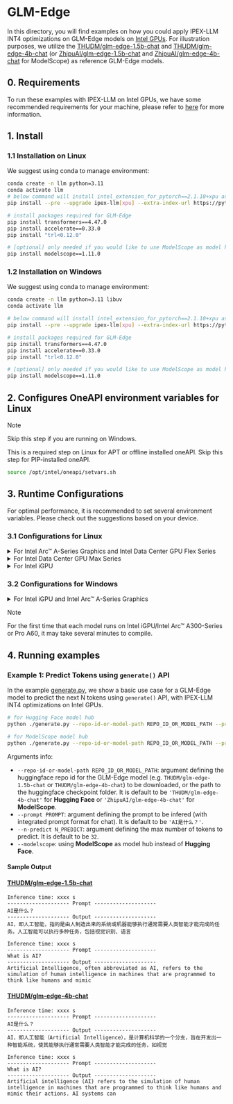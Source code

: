 # GLM-Edge
In this directory, you will find examples on how you could apply IPEX-LLM INT4 optimizations on GLM-Edge models on [Intel GPUs](../../../README.md). For illustration purposes, we utilize the [THUDM/glm-edge-1.5b-chat](https://huggingface.co/THUDM/glm-edge-1.5b-chat) and [THUDM/glm-edge-4b-chat](https://huggingface.co/THUDM/glm-edge-4b-chat) (or [ZhipuAI/glm-edge-1.5b-chat](https://www.modelscope.cn/models/ZhipuAI/glm-edge-1.5b-chat) and [ZhipuAI/glm-edge-4b-chat](https://www.modelscope.cn/models/ZhipuAI/glm-edge-4b-chat) for ModelScope) as reference GLM-Edge models.

## 0. Requirements
To run these examples with IPEX-LLM on Intel GPUs, we have some recommended requirements for your machine, please refer to [here](../../../README.md#requirements) for more information.

## 1. Install
### 1.1 Installation on Linux
We suggest using conda to manage environment:
```bash
conda create -n llm python=3.11
conda activate llm
# below command will install intel_extension_for_pytorch==2.1.10+xpu as default
pip install --pre --upgrade ipex-llm[xpu] --extra-index-url https://pytorch-extension.intel.com/release-whl/stable/xpu/us/

# install packages required for GLM-Edge
pip install transformers==4.47.0
pip install accelerate==0.33.0
pip install "trl<0.12.0" 

# [optional] only needed if you would like to use ModelScope as model hub
pip install modelscope==1.11.0
```

### 1.2 Installation on Windows
We suggest using conda to manage environment:
```bash
conda create -n llm python=3.11 libuv
conda activate llm

# below command will install intel_extension_for_pytorch==2.1.10+xpu as default
pip install --pre --upgrade ipex-llm[xpu] --extra-index-url https://pytorch-extension.intel.com/release-whl/stable/xpu/us/

# install packages required for GLM-Edge
pip install transformers==4.47.0
pip install accelerate==0.33.0
pip install "trl<0.12.0"

# [optional] only needed if you would like to use ModelScope as model hub
pip install modelscope==1.11.0
```

## 2. Configures OneAPI environment variables for Linux

> [!NOTE]
> Skip this step if you are running on Windows.

This is a required step on Linux for APT or offline installed oneAPI. Skip this step for PIP-installed oneAPI.

```bash
source /opt/intel/oneapi/setvars.sh
```

## 3. Runtime Configurations
For optimal performance, it is recommended to set several environment variables. Please check out the suggestions based on your device.
### 3.1 Configurations for Linux
<details>

<summary>For Intel Arc™ A-Series Graphics and Intel Data Center GPU Flex Series</summary>

```bash
export USE_XETLA=OFF
export SYCL_PI_LEVEL_ZERO_USE_IMMEDIATE_COMMANDLISTS=1
export SYCL_CACHE_PERSISTENT=1
```

</details>

<details>

<summary>For Intel Data Center GPU Max Series</summary>

```bash
export LD_PRELOAD=${LD_PRELOAD}:${CONDA_PREFIX}/lib/libtcmalloc.so
export SYCL_PI_LEVEL_ZERO_USE_IMMEDIATE_COMMANDLISTS=1
export SYCL_CACHE_PERSISTENT=1
export ENABLE_SDP_FUSION=1
```
> Note: Please note that `libtcmalloc.so` can be installed by `conda install -c conda-forge -y gperftools=2.10`.
</details>

<details>

<summary>For Intel iGPU</summary>

```bash
export SYCL_CACHE_PERSISTENT=1
```

</details>

### 3.2 Configurations for Windows
<details>

<summary>For Intel iGPU and Intel Arc™ A-Series Graphics</summary>

```cmd
set SYCL_CACHE_PERSISTENT=1
```

</details>


> [!NOTE]
> For the first time that each model runs on Intel iGPU/Intel Arc™ A300-Series or Pro A60, it may take several minutes to compile.
## 4. Running examples

### Example 1: Predict Tokens using `generate()` API
In the example [generate.py](./generate.py), we show a basic use case for a GLM-Edge model to predict the next N tokens using `generate()` API, with IPEX-LLM INT4 optimizations on Intel GPUs.

```bash
# for Hugging Face model hub
python ./generate.py --repo-id-or-model-path REPO_ID_OR_MODEL_PATH --prompt PROMPT --n-predict N_PREDICT

# for ModelScope model hub
python ./generate.py --repo-id-or-model-path REPO_ID_OR_MODEL_PATH --prompt PROMPT --n-predict N_PREDICT --modelscope
```

Arguments info:
- `--repo-id-or-model-path REPO_ID_OR_MODEL_PATH`: argument defining the huggingface repo id for the GLM-Edge model (e.g. `THUDM/glm-edge-1.5b-chat` or `THUDM/glm-edge-4b-chat`) to be downloaded, or the path to the huggingface checkpoint folder. It is default to be `'THUDM/glm-edge-4b-chat'` for **Hugging Face** or `'ZhipuAI/glm-edge-4b-chat'` for **ModelScope**.
- `--prompt PROMPT`: argument defining the prompt to be infered (with integrated prompt format for chat). It is default to be `'AI是什么？'`.
- `--n-predict N_PREDICT`: argument defining the max number of tokens to predict. It is default to be `32`.
- `--modelscope`: using **ModelScope** as model hub instead of **Hugging Face**.

#### Sample Output
#### [THUDM/glm-edge-1.5b-chat](https://huggingface.co/THUDM/glm-edge-1.5b-chat)
```log
Inference time: xxxx s
-------------------- Prompt --------------------
AI是什么？
-------------------- Output --------------------
AI，即人工智能，指的是由人制造出来的系统或机器能够执行通常需要人类智能才能完成的任务。人工智能可以执行多种任务，包括视觉识别、语言
```

```log
Inference time: xxxx s
-------------------- Prompt --------------------
What is AI?
-------------------- Output --------------------
Artificial Intelligence, often abbreviated as AI, refers to the simulation of human intelligence in machines that are programmed to think like humans and mimic
```

#### [THUDM/glm-edge-4b-chat](https://huggingface.co/THUDM/glm-edge-4b-chat)
```log
Inference time: xxxx s
-------------------- Prompt --------------------
AI是什么？
-------------------- Output --------------------
AI，即人工智能（Artificial Intelligence），是计算机科学的一个分支，旨在开发出一种智能系统，使其能够执行通常需要人类智能才能完成的任务，如视觉
```

```log
Inference time: xxxx s
-------------------- Prompt --------------------
What is AI?
-------------------- Output --------------------
Artificial intelligence (AI) refers to the simulation of human intelligence in machines that are programmed to think like humans and mimic their actions. AI systems can
```
